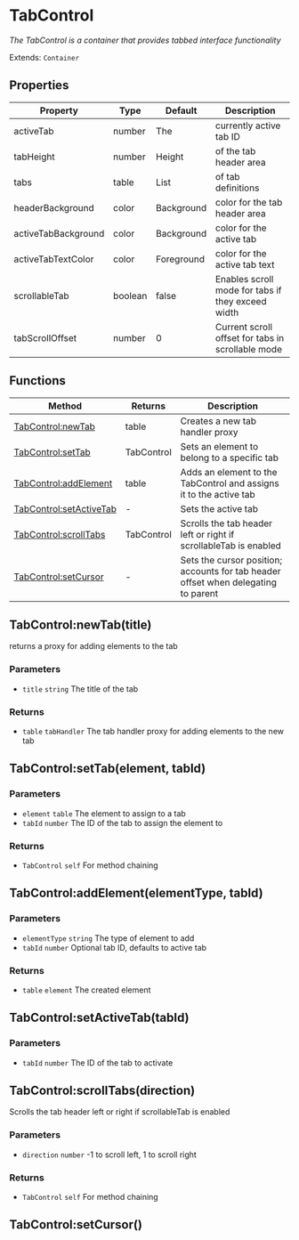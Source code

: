 # TabControl
_The TabControl is a container that provides tabbed interface functionality_

Extends: `Container`

## Properties

|Property|Type|Default|Description|
|---|---|---|---|
|activeTab|number|The|currently active tab ID|
|tabHeight|number|Height|of the tab header area|
|tabs|table|List|of tab definitions|
|headerBackground|color|Background|color for the tab header area|
|activeTabBackground|color|Background|color for the active tab|
|activeTabTextColor|color|Foreground|color for the active tab text|
|scrollableTab|boolean|false|Enables scroll mode for tabs if they exceed width|
|tabScrollOffset|number|0|Current scroll offset for tabs in scrollable mode|

## Functions

|Method|Returns|Description|
|---|---|---|
|[TabControl:newTab](#tabcontrol-newtab-title)|table|Creates a new tab handler proxy|
|[TabControl:setTab](#tabcontrol-settab-element-tabid)|TabControl|Sets an element to belong to a specific tab|
|[TabControl:addElement](#tabcontrol-addelement-elementtype-tabid)|table|Adds an element to the TabControl and assigns it to the active tab|
|[TabControl:setActiveTab](#tabcontrol-setactivetab-tabid)|-|Sets the active tab|
|[TabControl:scrollTabs](#tabcontrol-scrolltabs-direction)|TabControl|Scrolls the tab header left or right if scrollableTab is enabled|
|[TabControl:setCursor](#tabcontrol-setcursor)|-|Sets the cursor position; accounts for tab header offset when delegating to parent|

## TabControl:newTab(title)

returns a proxy for adding elements to the tab

### Parameters
* `title` `string` The title of the tab

### Returns
* `table` `tabHandler` The tab handler proxy for adding elements to the new tab

## TabControl:setTab(element, tabId)
### Parameters
* `element` `table` The element to assign to a tab
* `tabId` `number` The ID of the tab to assign the element to

### Returns
* `TabControl` `self` For method chaining

## TabControl:addElement(elementType, tabId)
### Parameters
* `elementType` `string` The type of element to add
* `tabId` `number` Optional tab ID, defaults to active tab

### Returns
* `table` `element` The created element

## TabControl:setActiveTab(tabId)
### Parameters
* `tabId` `number` The ID of the tab to activate

## TabControl:scrollTabs(direction)

Scrolls the tab header left or right if scrollableTab is enabled

### Parameters
* `direction` `number` -1 to scroll left, 1 to scroll right

### Returns
* `TabControl` `self` For method chaining

## TabControl:setCursor()